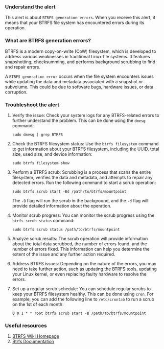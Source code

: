 ### Understand the alert

This alert is about `BTRFS generation errors`. When you receive this alert, it means that your BTRFS file system has encountered errors during its operation.

### What are BTRFS generation errors?

BTRFS is a modern copy-on-write (CoW) filesystem, which is developed to address various weaknesses in traditional Linux file systems. It features snapshotting, checksumming, and performs background scrubbing to find and repair errors. 

A `BTRFS generation error` occurs when the file system encounters issues while updating the data and metadata associated with a snapshot or subvolume. This could be due to software bugs, hardware issues, or data corruption.

### Troubleshoot the alert

1. Verify the issue: Check your system logs for any BTRFS-related errors to further understand the problem. This can be done using the `dmesg` command:

   ```
   sudo dmesg | grep BTRFS
   ```

2. Check the BTRFS filesystem status: Use the `btrfs filesystem` command to get information about your BTRFS filesystem, including the UUID, total size, used size, and device information:

   ```
   sudo btrfs filesystem show
   ```

3. Perform a BTRFS scrub: Scrubbing is a process that scans the entire filesystem, verifies the data and metadata, and attempts to repair any detected errors. Run the following command to start a scrub operation:

   ```
   sudo btrfs scrub start -Bd /path/to/btrfs/mountpoint
   ```

   The `-B` flag will run the scrub in the background, and the `-d` flag will provide detailed information about the operation.

4. Monitor scrub progress: You can monitor the scrub progress using the `btrfs scrub status` command:

   ```
   sudo btrfs scrub status /path/to/btrfs/mountpoint
   ```

5. Analyze scrub results: The scrub operation will provide information about the total data scrubbed, the number of errors found, and the number of errors fixed. This information can help you determine the extent of the issue and any further action required.

6. Address BTRFS issues: Depending on the nature of the errors, you may need to take further action, such as updating the BTRFS tools, updating your Linux kernel, or even replacing faulty hardware to resolve the errors.

7. Set up a regular scrub schedule: You can schedule regular scrubs to keep your BTRFS filesystem healthy. This can be done using `cron`. For example, you can add the following line to `/etc/crontab` to run a scrub on the 1st of each month:

   ```
   0 0 1 * * root btrfs scrub start -B /path/to/btrfs/mountpoint
   ```

### Useful resources

1. [BTRFS Wiki Homepage](https://btrfs.wiki.kernel.org/index.php/Main_Page)
2. [Btrfs Documentation](https://www.kernel.org/doc/Documentation/filesystems/btrfs.txt)
